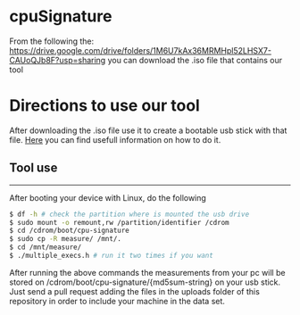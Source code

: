 # cpuSignature
From the following the: https://drive.google.com/drive/folders/1M6U7kAx36MRMHpl52LHSX7-CAUoQJb8F?usp=sharing you can download the .iso file that contains our tool
# Directions to use our tool

After downloading the .iso file use it  to create a bootable usb stick with that file. [Here](https://ubuntu.com/tutorials/create-a-usb-stick-on-windows#1-overview) you can find usefull information on how to do it.

## Tool use
***
After booting your device with Linux, do the following
```sh
$ df -h # check the partition where is mounted the usb drive
$ sudo mount -o remount,rw /partition/identifier /cdrom
$ cd /cdrom/boot/cpu-signature
$ sudo cp -R measure/ /mnt/.
$ cd /mnt/measure/
$ ./multiple_execs.h # run it two times if you want
```
After running the above commands  the measurements from your pc will be stored on /cdrom/boot/cpu-signature/{md5sum-string} on your usb stick.
Just send a pull request adding  the files in the uploads folder of this repository in order to include your machine in the data set.
